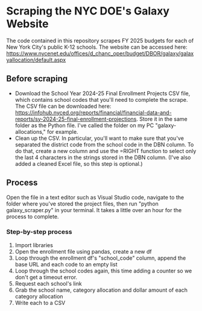 # Scraping the NYC DOE's Galaxy Website
The code contained in this repository scrapes FY 2025 budgets for each of New York City's public K-12 schools. The website can be accessed here: https://www.nycenet.edu/offices/d_chanc_oper/budget/DBOR/galaxy/galaxyallocation/default.aspx

## Before scraping
- Download the School Year 2024-25 Final Enrollment Projects CSV file, which contains school codes that you'll need to complete the scrape. The CSV file can be downloaded here: https://infohub.nyced.org/reports/financial/financial-data-and-reports/sy-2024-25-final-enrollment-projections. Store it in the same folder as the Python file. I've called the folder on my PC "galaxy-allocations," for example.
- Clean up the CSV. In particular, you'll want to make sure that you've separated the district code from the school code in the DBN column. To do that, create a new column and use the =RIGHT function to select only the last 4 characters in the strings stored in the DBN column. (I've also added a cleaned Excel file, so this step is optional.)

## Process
Open the file in a text editor such as Visual Studio code, navigate to the folder where you've stored the project files, then run "python galaxy_scraper.py" in your terminal. It takes a little over an hour for the process to complete. 

### Step-by-step process
1. Import libraries
2. Open the enrollment file using pandas, create a new df
3. Loop through the enrollment df's "school_code" column, append the base URL and each code to an empty list
4. Loop through the school codes again, this time adding a counter so we don't get a timeout error.
5. Request each school's link
6. Grab the school name, category allocation and dollar amount of each category allocation
7. Write each to a CSV
